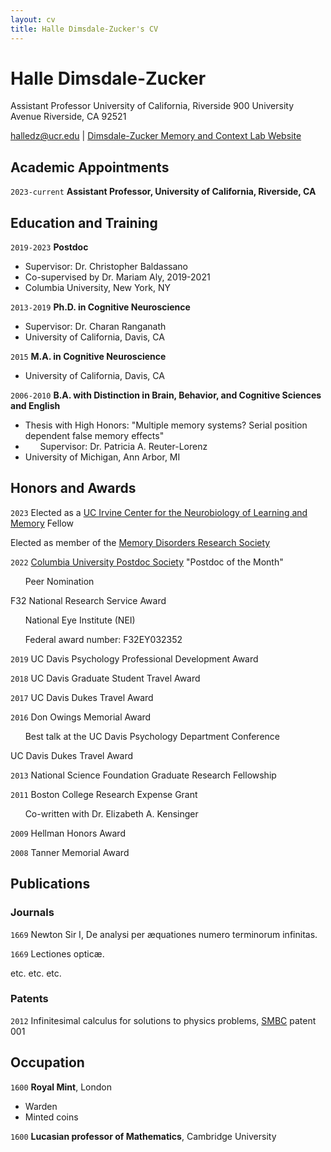```yaml
---
layout: cv
title: Halle Dimsdale-Zucker's CV
---
```

# Halle Dimsdale-Zucker
Assistant Professor
University of California, Riverside
900 University Avenue
Riverside, CA 92521

<div id="webaddress">
<a href="halledz@ucr.edu">halledz@ucr.edu</a>
| <a href="https://dzlab.ucr.edu/">Dimsdale-Zucker Memory and Context Lab Website</a>
</div>


## Academic Appointments
`2023-current`
__Assistant Professor, University of California, Riverside, CA__

## Education and Training

`2019-2023`
__Postdoc__

- Supervisor: Dr. Christopher Baldassano
- Co-supervised by Dr. Mariam Aly, 2019-2021
- Columbia University, New York, NY

`2013-2019`
__Ph.D. in Cognitive Neuroscience__

- Supervisor: Dr. Charan Ranganath
- University of California, Davis, CA

`2015`
__M.A. in Cognitive Neuroscience__

- University of California, Davis, CA

`2006-2010`
__B.A. with Distinction in Brain, Behavior, and Cognitive Sciences and English__

- Thesis with High Honors: "Multiple memory systems? Serial position dependent false memory effects"
- &nbsp;&nbsp;&nbsp;&nbsp;&nbsp;&nbsp;Supervisor: Dr. Patricia A. Reuter-Lorenz
- University of Michigan, Ann Arbor, MI



## Honors and Awards

`2023`
Elected as a [UC Irvine Center for the Neurobiology of Learning and Memory](https://cnlm.uci.edu/about/fellows/) Fellow 

Elected as member of the [Memory Disorders Research Society](https://www.memorydisorders.org/)

`2022`
[Columbia University Postdoc Society](https://blogs.cuit.columbia.edu/postdocsociety/postdoc-of-the-month/) "Postdoc of the Month"

&nbsp;&nbsp;&nbsp;&nbsp;&nbsp;&nbsp;Peer Nomination

F32 National Research Service Award

&nbsp;&nbsp;&nbsp;&nbsp;&nbsp;&nbsp;National Eye Institute (NEI)

&nbsp;&nbsp;&nbsp;&nbsp;&nbsp;&nbsp;Federal award number: F32EY032352

`2019`
UC Davis Psychology Professional Development Award

`2018`
UC Davis Graduate Student Travel Award

`2017`
UC Davis Dukes Travel Award

`2016`
Don Owings Memorial Award

&nbsp;&nbsp;&nbsp;&nbsp;&nbsp;&nbsp;Best talk at the UC Davis Psychology Department Conference

UC Davis Dukes Travel Award

`2013`
National Science Foundation Graduate Research Fellowship

`2011`
Boston College Research Expense Grant

&nbsp;&nbsp;&nbsp;&nbsp;&nbsp;&nbsp;Co-written with Dr. Elizabeth A. Kensinger

`2009`
Hellman Honors Award

`2008`
Tanner Memorial Award



## Publications

<!-- A list is also available [online](http://scholar.google.co.uk/citations?user=LTOTl0YAAAAJ) -->

### Journals

`1669`
Newton Sir I, De analysi per æquationes numero terminorum infinitas. 

`1669`
Lectiones opticæ.

etc. etc. etc.

### Patents

`2012`
Infinitesimal calculus for solutions to physics problems, [SMBC](http://www.techdirt.com/articles/20121011/09312820678/if-patents-had-been-around-time-newton.shtml) patent 001


## Occupation

`1600`
__Royal Mint__, London

- Warden
- Minted coins

`1600`
__Lucasian professor of Mathematics__, Cambridge University



<!-- ### Footer

Last updated: May 2013 -->


